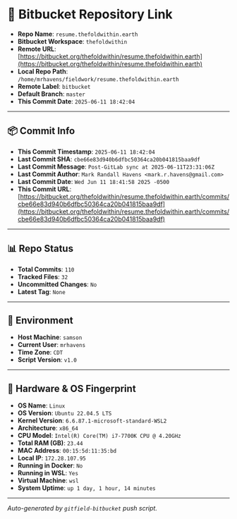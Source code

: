 # 🔗 Bitbucket Repository Link

- **Repo Name**: `resume.thefoldwithin.earth`
- **Bitbucket Workspace**: `thefoldwithin`
- **Remote URL**: [https://bitbucket.org/thefoldwithin/resume.thefoldwithin.earth](https://bitbucket.org/thefoldwithin/resume.thefoldwithin.earth)
- **Local Repo Path**: `/home/mrhavens/fieldwork/resume.thefoldwithin.earth`
- **Remote Label**: `bitbucket`
- **Default Branch**: `master`
- **This Commit Date**: `2025-06-11 18:42:04`

---

## 📦 Commit Info

- **This Commit Timestamp**: `2025-06-11 18:42:04`
- **Last Commit SHA**: `cbe66e83d940b6dfbc50364ca20b041815baa9df`
- **Last Commit Message**: `Post-GitLab sync at 2025-06-11T23:31:06Z`
- **Last Commit Author**: `Mark Randall Havens <mark.r.havens@gmail.com>`
- **Last Commit Date**: `Wed Jun 11 18:41:58 2025 -0500`
- **This Commit URL**: [https://bitbucket.org/thefoldwithin/resume.thefoldwithin.earth/commits/cbe66e83d940b6dfbc50364ca20b041815baa9df](https://bitbucket.org/thefoldwithin/resume.thefoldwithin.earth/commits/cbe66e83d940b6dfbc50364ca20b041815baa9df)

---

## 📊 Repo Status

- **Total Commits**: `110`
- **Tracked Files**: `32`
- **Uncommitted Changes**: `No`
- **Latest Tag**: `None`

---

## 🧭 Environment

- **Host Machine**: `samson`
- **Current User**: `mrhavens`
- **Time Zone**: `CDT`
- **Script Version**: `v1.0`

---

## 🧬 Hardware & OS Fingerprint

- **OS Name**: `Linux`
- **OS Version**: `Ubuntu 22.04.5 LTS`
- **Kernel Version**: `6.6.87.1-microsoft-standard-WSL2`
- **Architecture**: `x86_64`
- **CPU Model**: `Intel(R) Core(TM) i7-7700K CPU @ 4.20GHz`
- **Total RAM (GB)**: `23.44`
- **MAC Address**: `00:15:5d:11:35:bd`
- **Local IP**: `172.28.107.95`
- **Running in Docker**: `No`
- **Running in WSL**: `Yes`
- **Virtual Machine**: `wsl`
- **System Uptime**: `up 1 day, 1 hour, 14 minutes`

---

_Auto-generated by `gitfield-bitbucket` push script._
